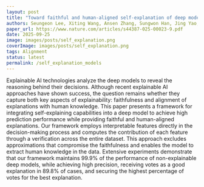 ```yaml
---
layout: post
title: "Toward faithful and human-aligned self-explanation of deep models"
authors: Seungeon Lee, Xiting Wang, Ansen Zhang, Sungwon Han, Jing Yao, Xiaoyuan Yi, Xing Xie, Meeyoung Cha
paper_url: https://www.nature.com/articles/s44387-025-00023-9.pdf
date: 2025-09-25
image: images/posts/self_explanation.png
coverImage: images/posts/self_explanation.png
tags: Alignment
status: latest
permalink: /self_explanation_models
---
```

Explainable AI technologies analyze the deep models to reveal the reasoning behind their decisions. Although recent explainable AI approaches have shown success, the question remains whether they capture both key aspects of explainability: faithfulness and alignment of explanations with human knowledge. This paper presents a framework for integrating self-explaining capabilities into a deep model to achieve high prediction performance while providing faithful and human-aligned explanations. Our framework employs interpretable features directly in the decision-making process and computes the contribution of each feature through a verification across the entire dataset. This approach excludes approximations that compromise the faithfulness and enables the model to extract human knowledge in the data. Extensive experiments demonstrate that our framework maintains 99.9% of the performance of non-explainable deep models, while achieving high precision, receiving votes as a good explanation in 89.8% of cases, and securing the highest percentage of votes for the best explanation.